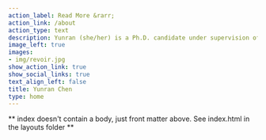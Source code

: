 ```yaml
---
action_label: Read More &rarr;
action_link: /about
action_type: text
description: Yunran (she/her) is a Ph.D. candidate under supervision of [Dr. Surya Tokdar](http://www2.stat.duke.edu/~st118/) in Department of Statistical Science  at Duke University. She is interested in Bayesian factor model, nonparametric Bayes, and applications in neuroscience. Her goal is to serve as a bridge to connect various disciplines through developing statistical methods and models, and spread the concepts of statistics to the general public.
image_left: true
images:
- img/revoir.jpg
show_action_link: true
show_social_links: true
text_align_left: false
title: Yunran Chen
type: home
---
```


** index doesn't contain a body, just front matter above.
See index.html in the layouts folder **
